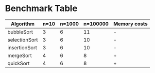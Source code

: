 # Benchmark Table
| Algorithm | n=10 | n=1000 | n=100000 |Memory costs
|-----------|------|--------|----------|-------------|
| bubbleSort | 3 | 6 | 11 | -
| selectionSort | 3 | 6 | 10 | -
| insertionSort | 3 | 6 | 10 | -
| mergeSort | 4 | 6 | 8 | +
| quickSort | 4 | 6 | 8 | +